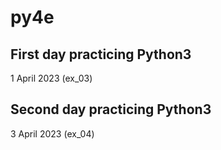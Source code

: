 # py4e

## First day practicing Python3

1 April 2023 (ex_03)

## Second day practicing Python3

3 April 2023 (ex_04)


